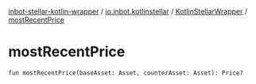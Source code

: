 [inbot-stellar-kotlin-wrapper](../../index.md) / [io.inbot.kotlinstellar](../index.md) / [KotlinStellarWrapper](index.md) / [mostRecentPrice](./most-recent-price.md)

# mostRecentPrice

`fun mostRecentPrice(baseAsset: Asset, counterAsset: Asset): Price?`